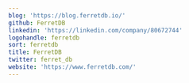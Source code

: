 ```yaml
---
blog: 'https://blog.ferretdb.io/'
github: FerretDB
linkedin: 'https://linkedin.com/company/80672744'
logohandle: ferretdb
sort: ferretdb
title: FerretDB
twitter: ferret_db
website: 'https://www.ferretdb.com/'
---
```

